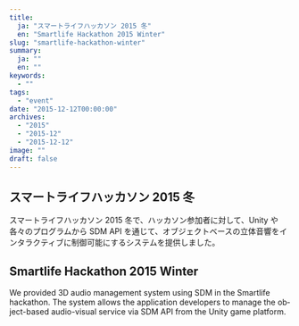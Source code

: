 ```yaml
---
title:
  ja: "スマートライフハッカソン 2015 冬"
  en: "Smartlife Hackathon 2015 Winter"
slug: "smartlife-hackathon-winter"
summary:
  ja: ""
  en: ""
keywords:
  - ""
tags:
  - "event"
date: "2015-12-12T00:00:00"
archives:
  - "2015"
  - "2015-12"
  - "2015-12-12"
image: ""
draft: false
---
```


<!-- 日本語記事ここから -->
<section lang="ja" v-if="$context.locale === 'ja-jp'">

# スマートライフハッカソン 2015 冬

スマートライフハッカソン 2015 冬で、ハッカソン参加者に対して、Unity や各々のプログラムから SDM API を通じて、オブジェクトベースの立体音響をインタラクティブに制御可能にするシステムを提供しました。

</section>
<!-- 日本語記事ここまで -->

<!-- English article start -->
<section lang="en" v-else>

# Smartlife Hackathon 2015 Winter

We provided 3D audio management system using SDM in the Smartlife hackathon. The system allows the application developers to manage the object-based audio-visual service via SDM API from the Unity game platform.

</section>
<!-- English article end -->
